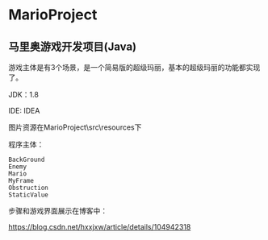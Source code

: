# MarioProject

## 马里奥游戏开发项目(Java)




游戏主体是有3个场景，是一个简易版的超级玛丽，基本的超级玛丽的功能都实现了。

JDK：1.8

IDE:   IDEA

图片资源在MarioProject\src\resources下

程序主体：

    BackGround
    Enemy
    Mario
    MyFrame
    Obstruction
    StaticValue
    

步骤和游戏界面展示在博客中：

https://blog.csdn.net/hxxjxw/article/details/104942318
